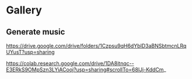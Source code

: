 # Gallery

## Generate music 
https://drive.google.com/drive/folders/1Czpsu9qH6dYbID3aBNSbtmcnLRqUYusT?usp=sharing

https://colab.research.google.com/drive/1DA8itnqc--E3ERkS9OMpSzn3LYiACooj?usp=sharing#scrollTo=68lJj-KddCm_ 
